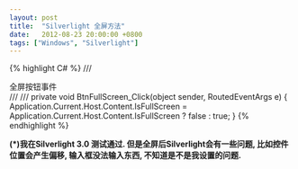 ```yaml
---
layout: post
title:  "Silverlight 全屏方法"
date:   2012-08-23 20:00:00 +0800
tags: ["Windows", "Silverlight"]
---
```


{% highlight C# %}
/// <summary>全屏按钮事件</summary>
/// <param name="sender"></param>
/// <param name="e"></param>
private void BtnFullScreen_Click(object sender, RoutedEventArgs e)
{
    Application.Current.Host.Content.IsFullScreen = 
        Application.Current.Host.Content.IsFullScreen ? false : true;
}
{% endhighlight %}

__(*)我在Silverlight 3.0 测试通过. 但是全屏后Silverlight会有一些问题, 比如控件位置会产生偏移, 输入框没法输入东西, 不知道是不是我设置的问题.__